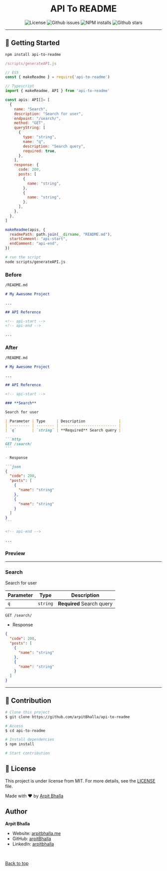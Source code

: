 <h1 align="center">API To README</h1>

<p align="center">

  <img alt="License" src="https://img.shields.io/github/license/arpitBhalla/api-to-readme?style=flat-square">

  <img alt="Github issues" src="https://img.shields.io/github/issues/arpitBhalla/api-to-readme?style=flat-square" />

  <img alt="NPM installs" src="https://img.shields.io/npm/v/api-to-readme?style=flat-square" />

   <img alt="Github stars" src="https://img.shields.io/github/stars/arpitBhalla/api-to-readme?style=flat-square" />
</p>

<hr>

## :rocket: Getting Started

```bash
npm install api-to-readme
```

```js
/scripts/generateAPI.js

// ES5
const { makeReadme } = require('api-to-readme')

// Typescript
import { makeReadme, API } from 'api-to-readme'

const apis: API[]= [
  {
    name: "Search",
    description: "Search for user",
    endpoint: "/search/",
    method: "GET",
    queryString: [
      {
        type: "string",
        name: "q",
        description: "Search query",
        required: true,
      },
    ],
    response: {
      code: 200,
      posts: [
        {
          name: "string",
        },
        {
          name: "string",
        },
      ],
    },
  },
]

makeReadme(apis, {
  readmePath: path.join(__dirname, "README.md"),
  startComment: "api-start",
  endComment: "api-end",
})
```

```bash
# run the script
node scripts/generateAPI.js
```

### **Before**

```md
/README.md

# My Awesome Project

...

## API Reference

<!-- api-start -->
<!-- api-end -->

...
```

### **After**

````md
/README.md

# My Awesome Project

...

## API Reference

<!-- api-start -->

### **Search**

Search for user

| Parameter | Type     | Description               |
| --------- | -------- | ------------------------- |
| `q`       | `string` | **Required** Search query |

```http
GET /search/
```

- Response

```json
{
  "code": 200,
  "posts": [
    {
      "name": "string"
    },
    {
      "name": "string"
    }
  ]
}
```

<!-- api-end -->

...
````

### Preview

---

### **Search**

Search for user

| Parameter | Type     | Description               |
| --------- | -------- | ------------------------- |
| `q`       | `string` | **Required** Search query |

```http
GET /search/
```

- Response

```json
{
  "code": 200,
  "posts": [
    {
      "name": "string"
    },
    {
      "name": "string"
    }
  ]
}
```

---

## :checkered_flag: Contribution

```bash
# Clone this project
$ git clone https://github.com/arpitBhalla/api-to-readme

# Access
$ cd api-to-readme

# Install dependencies
$ npm install

# Start contribution
```

## :memo: License

This project is under license from MIT. For more details, see the [LICENSE](LICENSE.md) file.

Made with :heart: by <a href="https://github.com/arpitBhalla" target="_blank">Arpit Bhalla</a>

## Author

**Arpit Bhalla**

- Website: [arpitbhalla.me](https://arpitbhalla.vercel.app/)
- GitHub: [arpitBhalla](https://github.com/arpitbhalla/)
- LinkedIn: [arpitbhalla](https://linkedin.com/in/arpitbhalla/)

&#xa0;

<a href="#top">Back to top</a>
